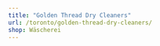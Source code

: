 ```yaml
---
title: "Golden Thread Dry Cleaners"
url: /toronto/golden-thread-dry-cleaners/
shop: Wäscherei
---
```


